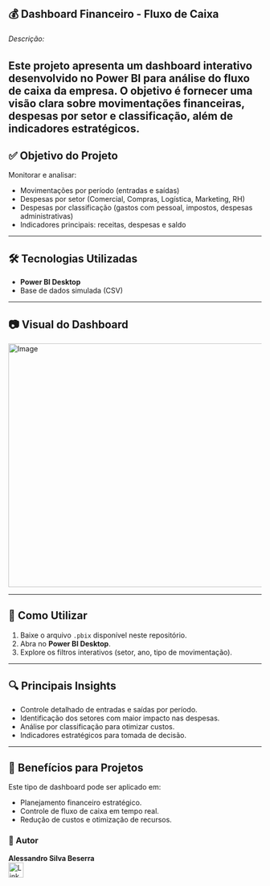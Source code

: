 ## 💰 Dashboard Financeiro - Fluxo de Caixa

###### Descrição:
   Este projeto apresenta um **dashboard interativo** desenvolvido no **Power BI** para análise do 
   fluxo de caixa da empresa. O objetivo é fornecer uma visão clara sobre movimentações
   financeiras, despesas por setor e classificação, além de indicadores estratégicos.
---

## ✅ Objetivo do Projeto
Monitorar e analisar:
- Movimentações por período (entradas e saídas)
- Despesas por setor (Comercial, Compras, Logística, Marketing, RH)
- Despesas por classificação (gastos com pessoal, impostos, despesas administrativas)
- Indicadores principais: receitas, despesas e saldo


---

## 🛠️ Tecnologias Utilizadas
- **Power BI Desktop**
- Base de dados simulada (CSV)

---

## 📷 Visual do Dashboard
<img width="868" height="485" alt="Image" src="https://github.com/user-attachments/assets/88c581cb-1777-4144-b5d2-6e7b6127e9d1" />

---


## 🚀 Como Utilizar
1. Baixe o arquivo `.pbix` disponível neste repositório.
2. Abra no **Power BI Desktop**.
3. Explore os filtros interativos (setor, ano, tipo de movimentação).

---

## 🔍 Principais Insights
- Controle detalhado de entradas e saídas por período.
- Identificação dos setores com maior impacto nas despesas.
- Análise por classificação para otimizar custos.
- Indicadores estratégicos para tomada de decisão.

---

## 📌 Benefícios para Projetos
Este tipo de dashboard pode ser aplicado em:
- Planejamento financeiro estratégico.
- Controle de fluxo de caixa em tempo real.
- Redução de custos e otimização de recursos.


### 📎 Autor
**Alessandro Silva Beserra**  
[<img src='https://img.shields.io/badge/LinkedIn-0077B5?style=for-the-badge&logo=linkedin&logoColor=white' alt='Linkedin' height='30'>]([https://www.linkedin.com/in/alessandrosbeserra/)
